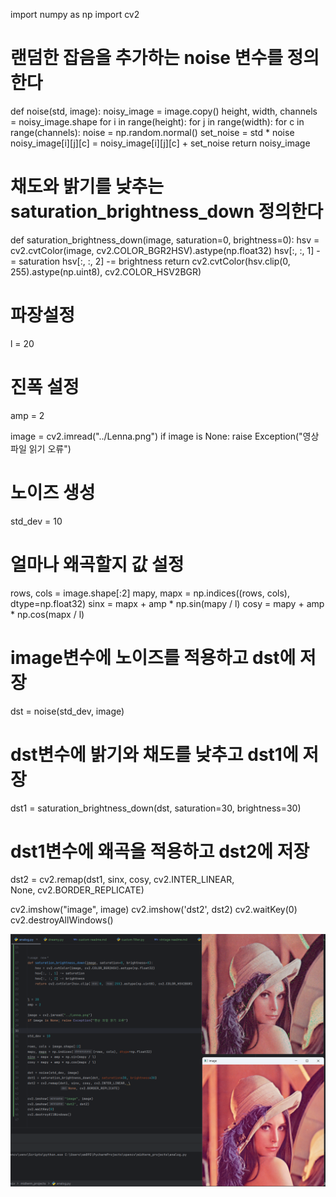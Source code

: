 import numpy as np
import cv2

# 랜덤한 잡음을 추가하는 noise 변수를 정의한다

def noise(std, image):
noisy_image = image.copy()
height, width, channels = noisy_image.shape
for i in range(height):
for j in range(width):
for c in range(channels):
noise = np.random.normal()
set_noise = std * noise
noisy_image[i][j][c] = noisy_image[i][j][c] + set_noise
return noisy_image

# 채도와 밝기를 낮추는 saturation_brightness_down 정의한다

def saturation_brightness_down(image, saturation=0, brightness=0):
hsv = cv2.cvtColor(image, cv2.COLOR_BGR2HSV).astype(np.float32)
hsv[:, :, 1] -= saturation
hsv[:, :, 2] -= brightness
return cv2.cvtColor(hsv.clip(0, 255).astype(np.uint8), cv2.COLOR_HSV2BGR)

# 파장설정

l = 20

# 진폭 설정

amp = 2

image = cv2.imread("../Lenna.png")
if image is None: raise Exception("영상 파일 읽기 오류")

# 노이즈 생성

std_dev = 10

# 얼마나 왜곡할지 값 설정

rows, cols = image.shape[:2]
mapy, mapx = np.indices((rows, cols), dtype=np.float32)
sinx = mapx + amp * np.sin(mapy / l)
cosy = mapy + amp * np.cos(mapx / l)

# image변수에 노이즈를 적용하고 dst에 저장

dst = noise(std_dev, image)

# dst변수에 밝기와 채도를 낮추고 dst1에 저장

dst1 = saturation_brightness_down(dst, saturation=30, brightness=30)

# dst1변수에 왜곡을 적용하고 dst2에 저장

dst2 = cv2.remap(dst1, sinx, cosy, cv2.INTER_LINEAR, \
None, cv2.BORDER_REPLICATE)

cv2.imshow("image", image)
cv2.imshow('dst2', dst2)
cv2.waitKey(0)
cv2.destroyAllWindows()


![analog.png](analog.png)